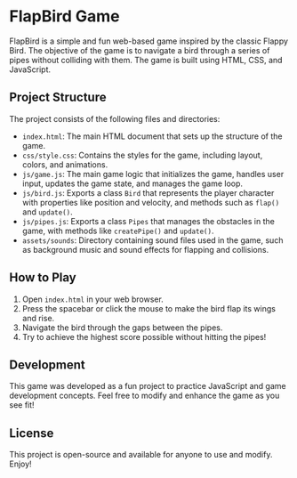 # FlapBird Game

FlapBird is a simple and fun web-based game inspired by the classic Flappy Bird. The objective of the game is to navigate a bird through a series of pipes without colliding with them. The game is built using HTML, CSS, and JavaScript.

## Project Structure

The project consists of the following files and directories:

- `index.html`: The main HTML document that sets up the structure of the game.
- `css/style.css`: Contains the styles for the game, including layout, colors, and animations.
- `js/game.js`: The main game logic that initializes the game, handles user input, updates the game state, and manages the game loop.
- `js/bird.js`: Exports a class `Bird` that represents the player character with properties like position and velocity, and methods such as `flap()` and `update()`.
- `js/pipes.js`: Exports a class `Pipes` that manages the obstacles in the game, with methods like `createPipe()` and `update()`.
- `assets/sounds`: Directory containing sound files used in the game, such as background music and sound effects for flapping and collisions.

## How to Play

1. Open `index.html` in your web browser.
2. Press the spacebar or click the mouse to make the bird flap its wings and rise.
3. Navigate the bird through the gaps between the pipes.
4. Try to achieve the highest score possible without hitting the pipes!

## Development

This game was developed as a fun project to practice JavaScript and game development concepts. Feel free to modify and enhance the game as you see fit! 

## License

This project is open-source and available for anyone to use and modify. Enjoy!